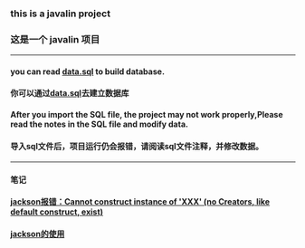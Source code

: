 ### this is a javalin project
### 这是一个 javalin 项目
---
#### you can read [data.sql](data.sql) to build database.
#### 你可以通过[data.sql](data.sql)去建立数据库

#### After you import the SQL file, the project may not work properly,Please read the notes in the SQL file and modify data.
#### 导入sql文件后，项目运行仍会报错，请阅读sql文件注释，并修改数据。

---

#### 笔记
#### [jackson报错：Cannot construct instance of 'XXX' (no Creators, like default construct, exist)](wrong/jackson_01.md)
#### [jackson的使用](use/JsonUtil.java)